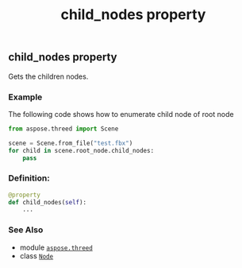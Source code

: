 ﻿---
title: child_nodes property
second_title: Aspose.3D for Python via .NET API References
description: 
type: docs
weight: 170
url: /aspose.threed/node/child_nodes/
is_root: false
---

## child_nodes property


Gets the children nodes.

### Example 


The following code shows how to enumerate child node of root node

```python
from aspose.threed import Scene

scene = Scene.from_file("test.fbx")
for child in scene.root_node.child_nodes:
    pass

```
### Definition:
```python
@property
def child_nodes(self):
    ...
```

### See Also
* module [`aspose.threed`](../../)
* class [`Node`](/3d/python-net/aspose.threed/node)
